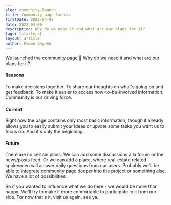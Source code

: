 ```yaml
---
slug: community-launch
title: Community page launch.
firstDate: 2022-04-09
date: 2022-04-09
description: Why do we need it and what are our plans for it?
tags: [starters]
layout: article
author: Роман Смунёв
---
```


We launched the community page 🥳 Why do we need it and what are our plans for it?

#### Reasons

To make decisions together. To share our thoughts on what's going on and get feedback. To make it easier to access how-to-be-involved information. Community is our driving force.

#### Current

Right now the page contains only most basic information, though it already allows you to easily submit your ideas or upvote some tasks you want us to focus on. And it's only the beginning.

#### Future

There are no certain plans. We can add some discussions à la forum or the news/posts feed. Or we can add a place, where real-estate related spokesmen will answer daily questions from our users. Probably we'll be able to integrate community page deeper into the project or something else. We have a lot of possibilities. 

So if you wanted to influence what we do here - we would be more than happy. We'll try to make it more comfortable to participate in it from our side. For now that's it, visit us again, see ya.
